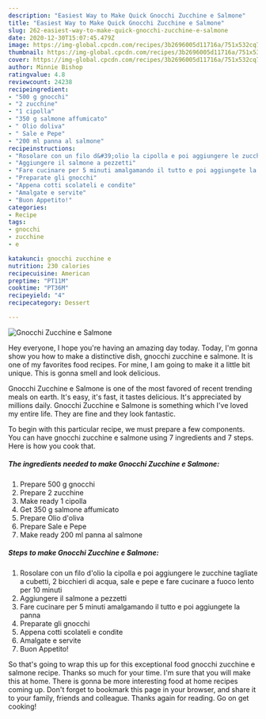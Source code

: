 ```yaml
---
description: "Easiest Way to Make Quick Gnocchi Zucchine e Salmone"
title: "Easiest Way to Make Quick Gnocchi Zucchine e Salmone"
slug: 262-easiest-way-to-make-quick-gnocchi-zucchine-e-salmone
date: 2020-12-30T15:07:45.479Z
image: https://img-global.cpcdn.com/recipes/3b2696005d11716a/751x532cq70/gnocchi-zucchine-e-salmone-recipe-main-photo.jpg
thumbnail: https://img-global.cpcdn.com/recipes/3b2696005d11716a/751x532cq70/gnocchi-zucchine-e-salmone-recipe-main-photo.jpg
cover: https://img-global.cpcdn.com/recipes/3b2696005d11716a/751x532cq70/gnocchi-zucchine-e-salmone-recipe-main-photo.jpg
author: Minnie Bishop
ratingvalue: 4.8
reviewcount: 24238
recipeingredient:
- "500 g gnocchi"
- "2 zucchine"
- "1 cipolla"
- "350 g salmone affumicato"
- " Olio doliva"
- " Sale e Pepe"
- "200 ml panna al salmone"
recipeinstructions:
- "Rosolare con un filo d&#39;olio la cipolla e poi aggiungere le zucchine tagliate a cubetti, 2 bicchieri di acqua, sale e pepe e fare cucinare a fuoco lento per 10 minuti"
- "Aggiungere il salmone a pezzetti"
- "Fare cucinare per 5 minuti amalgamando il tutto e poi aggiungete la panna"
- "Preparate gli gnocchi"
- "Appena cotti scolateli e condite"
- "Amalgate e servite"
- "Buon Appetito!"
categories:
- Recipe
tags:
- gnocchi
- zucchine
- e

katakunci: gnocchi zucchine e 
nutrition: 230 calories
recipecuisine: American
preptime: "PT11M"
cooktime: "PT36M"
recipeyield: "4"
recipecategory: Dessert

---
```



![Gnocchi Zucchine e Salmone](https://img-global.cpcdn.com/recipes/3b2696005d11716a/751x532cq70/gnocchi-zucchine-e-salmone-recipe-main-photo.jpg)

Hey everyone, I hope you're having an amazing day today. Today, I'm gonna show you how to make a distinctive dish, gnocchi zucchine e salmone. It is one of my favorites food recipes. For mine, I am going to make it a little bit unique. This is gonna smell and look delicious.

Gnocchi Zucchine e Salmone is one of the most favored of recent trending meals on earth. It's easy, it's fast, it tastes delicious. It's appreciated by millions daily. Gnocchi Zucchine e Salmone is something which I've loved my entire life. They are fine and they look fantastic.




To begin with this particular recipe, we must prepare a few components. You can have gnocchi zucchine e salmone using 7 ingredients and 7 steps. Here is how you cook that.

<!--inarticleads1-->

##### The ingredients needed to make Gnocchi Zucchine e Salmone:

1. Prepare 500 g gnocchi
1. Prepare 2 zucchine
1. Make ready 1 cipolla
1. Get 350 g salmone affumicato
1. Prepare  Olio d&#39;oliva
1. Prepare  Sale e Pepe
1. Make ready 200 ml panna al salmone




<!--inarticleads2-->

##### Steps to make Gnocchi Zucchine e Salmone:

1. Rosolare con un filo d&#39;olio la cipolla e poi aggiungere le zucchine tagliate a cubetti, 2 bicchieri di acqua, sale e pepe e fare cucinare a fuoco lento per 10 minuti
1. Aggiungere il salmone a pezzetti
1. Fare cucinare per 5 minuti amalgamando il tutto e poi aggiungete la panna
1. Preparate gli gnocchi
1. Appena cotti scolateli e condite
1. Amalgate e servite
1. Buon Appetito!




So that's going to wrap this up for this exceptional food gnocchi zucchine e salmone recipe. Thanks so much for your time. I'm sure that you will make this at home. There is gonna be more interesting food at home recipes coming up. Don't forget to bookmark this page in your browser, and share it to your family, friends and colleague. Thanks again for reading. Go on get cooking!
